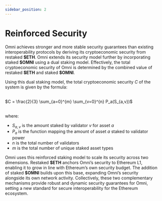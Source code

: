 ```yaml
---
sidebar_position: 2
---
```


# Reinforced Security

Omni achieves stronger and more stable security guarantees than existing interoperability protocols by deriving its cryptoeconomic security from restaked **\$ETH**. Omni extends its security model further by incorporating staked **\$OMNI** using a dual staking model. Effectively, the total cryptoeconomic security of Omni is determined by the combined value of restaked **\$ETH** and staked **\$OMNI**.

Using this dual staking model, the total cryptoeconomic security $\textit{C}$ of the system is given by the formula:

<br/>
<div style={{ textAlign: 'center', fontSize: '1.7em' }}>
$C = \frac{2}{3} \sum_{a=0}^{m} \sum_{v=0}^{n} P_a(S_{a,v})$
</div>
<br/>

where:

- $S_{a,v}$ is the amount staked by validator $v$ for asset $a$
- $P_a$ is the function mapping the amount of asset $a$ staked to validator power
- $n$ is the total number of validators
- $m$ is the total number of unique staked asset types

Omni uses this reinforced staking model to scale its security across two dimensions. Restaked **\$ETH** anchors Omni’s security to Ethereum L1, enabling it to grow in line with Ethereum’s own security budget. The addition of staked **\$OMNI** builds upon this base, expanding Omni’s security alongside its own network activity. Collectively, these two complementary mechanisms provide robust and dynamic security guarantees for Omni, setting a new standard for secure interoperability for the Ethereum ecosystem.
